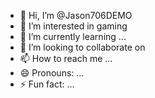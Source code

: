 - 👋 Hi, I’m @Jason706DEMO
- 👀 I’m interested in gaming
- 🌱 I’m currently learning ...
- 💞️ I’m looking to collaborate on 
- 📫 How to reach me ...
- 😄 Pronouns: ...
- ⚡ Fun fact: ...

<!---
Jason706DEMO/Jason706DEMO is a ✨ special ✨ repository because its `README.md` (this file) appears on your GitHub profile.
You can click the Preview link to take a look at your changes.
--->
